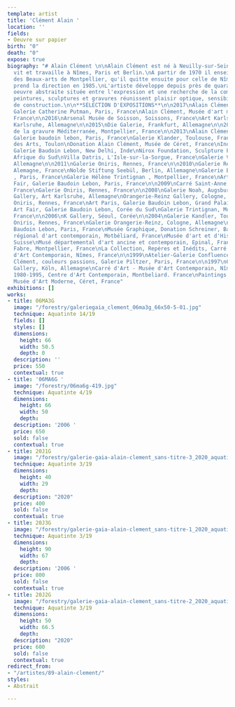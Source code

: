 ```yaml
---
template: artist
title: 'Clément Alain '
location: ''
fields:
- Oeuvre sur papier
birth: "0"
death: "0"
expose: true
biography: "# Alain Clément \n\nAlain Clément est né à Neuilly-sur-Seine en 1941.\nIl
  vit et travaille à Nîmes, Paris et Berlin.\nA partir de 1970 il enseigne à l'école
  des Beaux-arts de Montpellier, qu'il quitte ensuite pour celle de Nîmes dont il
  prend la direction en 1985.\nL'artiste développe depuis près de quarante ans une
  oeuvre abstraite située entre l'expression et une recherche de la composition.\nSes
  peintures, sculptures et gravures réunissent plaisir optique, sensibilité et force
  de construction.\n\n**SELECTION D'EXPOSITIONS**\n\n2017\nAlain Clément, Papiers,
  Galerie Catherine Putman, Paris, France\nAlain Clément, Musée d'art moderne de Céret,
  France\n\n2016\nArsenal Musée de Soisson, Soissons, France\nArt Karlsruhe, Die Galerie,
  Karlsruhe, Allemagne\n\n2015\nDie Galerie, Frankfurt, Allemagne\n\n2014\nMaison
  de la gravure Méditerranée, Montpellier, France\n\n2013\nAlain Clément sculptures,
  Galerie baudoin lebon, Paris, France\nGalerie Klander, Toulouse, France\n\n2012\nHôtel
  des Arts, Toulon\nDonation Alain Clément, Musée de Céret, France\nIndia Art Fair,
  Galerie Baudoin Lebon, New Delhi, Inde\nNirox Foundation, Sculpture Park, Johannesburg,
  Afrique du Sud\nVilla Datris, L'Isle-sur-la-Sorgue, France\nGalerie Vömel, Düsseldorf,
  Allemagne\n\n2011\nGalerie Oniris, Rennes, France\n\n2010\nGalerie Reitz, Cologne,
  Alemagne, France\nNolde Stiftung Seebül, Berlin, Allemagne\nGalerie Baudoin Lebon
  , Paris, France\nGalerie Hélène Trintignan , Montpellier, France\nArt Paris, Art
  Fair, Galerie Baudoin Lebon, Paris, France\n\n2009\nCarré Saint-Anne, Montpellier,
  France\nGalerie Oniris, Rennes, France\n\n2008\nGalerie Noah, Augsburg, Allemagne\nVömel
  Gallery, Art Karlsruhe, Allemagne\nOrangerie-Reinz Gallery, Cologne, Allemagne\n\n2007\nGalerie
  Oniris, Rennes, France\nArt Paris, Galerie Baudoin Lebon, Grand Palais, France\nSéoul
  Art Fair, Galerie Baudoin Lebon, Corée du Sud\nGalerie Trintignan, Montpellier,
  France\n\n2006\nK Gallery, Séoul, Corée\n\n2004\nGalerie Kandler, Toulouse, France\nGalerie
  Oniris, Rennes, France\nGalerie Orangerie-Reinz, Cologne, Allemagne\n\n2003\nGalerie
  Baudoin Lebon, Paris, France\nMusée Graphique, Donation Schreiner, Bad Steben, Allemagne\n\n2002\nCentre
  régional d'art contemporain, Motbéliard, France\nMusée d'art et d'Histoire, Neuchâtel,
  Suisse\nMusé départemental d'art ancine et contemporain, Epinal, France\n\n2001\nMusée
  Fabre, Montpellier, France\nLa Collection, Repères et Inédits, Carré d'Art - Musée
  d'Art Contemporain, Nîmes, France\n\n1999\nAtelier-Galerie Confluences, Nîmes, France\n\n1998\nAlain
  Clément, couleurs passions, Galerie Piltzer, Paris, France\n\n1997\nOrangerie-Reinz
  Gallery, Köln, Allemagne\nCarré d'Art - Musée d'Art Contemporain, Nîmes, France\n\n1996\nPaintings
  1980-1995, Centre d'Art Contemporain, Montbeliard. France\nPaintings 1980-1995,
  Musée d'Art Moderne, Céret, France"
exhibitions: []
works:
- title: 06MA3G
  image: "/forestry/galeriegaia_clement_06ma3g_66x50-5-01.jpg"
  technique: Aquatinte 14/19
  fields: []
  styles: []
  dimensions:
    height: 66
    width: 50.5
    depth: 0
  description: ''
  price: 550
  contextual: true
- title: '06MA6G '
  image: "/forestry/06ma6g-419.jpg"
  technique: Aquatinte 4/19
  dimensions:
    height: 66
    width: 50
    depth: 
  description: '2006 '
  price: 650
  sold: false
  contextual: true
- title: 20J1G
  image: "/forestry/galerie-gaia-alain-clement_sans-titre-3_2020_aquatinte_39-8-x-28-5-cm.jpg"
  technique: Aquatinte 3/19
  dimensions:
    height: 40
    width: 29
    depth: 
  description: "2020"
  price: 400
  sold: false
  contextual: true
- title: 20J3G
  image: "/forestry/galerie-gaia-alain-clement_sans-titre-1_2020_aquatinte_90-x-67-cm.jpg"
  technique: Aquatinte 3/19
  dimensions:
    height: 90
    width: 67
    depth: 
  description: '2006 '
  price: 800
  sold: false
  contextual: true
- title: 20J2G
  image: "/forestry/galerie-gaia-alain-clement_sans-titre-2_2020_aquatinte_50-x-66_5-cm.jpg"
  technique: Aquatinte 3/19
  dimensions:
    height: 50
    width: 66.5
    depth: 
  description: "2020"
  price: 600
  sold: false
  contextual: true
redirect_from:
- "/artistes/89-alain-clement/"
styles:
- Abstrait

---
```

